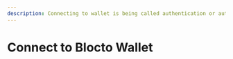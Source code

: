 ```yaml
---
description: Connecting to wallet is being called authentication or authn in FCL
---
```


# Connect to Blocto Wallet

